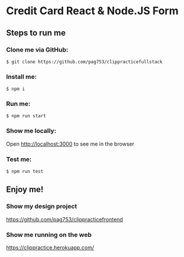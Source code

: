 

# Credit Card React & Node.JS Form 

## Steps to run me
### Clone me via GitHub:
```
$ git clone https://github.com/pag753/clippracticefullstack
```

### Install me:
```
$ npm i
```

### Run me:
```
$ npm run start
```

### Show me locally:
Open [http://localhost:3000](http://localhost:3000) to see me in the browser

### Test me:
```
$ npm run test
```

## Enjoy me!


### Show my design project
https://github.com/pag753/clippracticefrontend

### Show me running on the web
https://clippractice.herokuapp.com/
